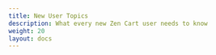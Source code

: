 ```yaml
---
title: New User Topics 
description: What every new Zen Cart user needs to know
weight: 20 
layout: docs
---
```

